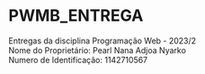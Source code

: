 # PWMB_ENTREGA
Entregas da disciplina Programação Web - 2023/2
</br>Nome do Proprietário: Pearl Nana Adjoa Nyarko
</br>Numero de Identificação: 1142710567
